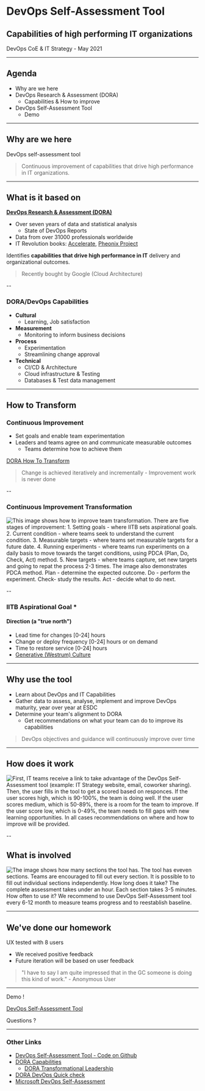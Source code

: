 <!--markdownlint-disable MD033-->

# DevOps Self-Assessment Tool

## Capabilities of high performing IT organizations

DevOps CoE & IT Strategy - May 2021

---

## Agenda

- Why are we here
- DevOps Research & Assessment (DORA)
  - Capabilities & How to improve
- DevOps Self-Assessment Tool
  - Demo

---

## Why are we here

DevOps self-assessment tool

> Continuous improvement of capabilities that drive high performance in IT organizations.

---

## What is it based on

**[DevOps Research & Assessment (DORA)](https://www.devops-research.com/research.html)**

- Over seven years of data and statistical analysis
  - State of DevOps Reports
- Data from over 31000 professionals worldwide
- IT Revolution books: [Accelerate](https://soundcloud.com/itrevolution/sets/accelerate-the-science-of), [Pheonix Project](https://soundcloud.com/itrevolution/sets/the-phoenix-project-part-2)

Identifies **capabilities that drive high performance in IT** delivery and organizational outcomes.

> Recently bought by Google (Cloud Architecture)

--

### DORA/DevOps Capabilities

- **Cultural**
  - Learning, Job satisfaction
- **Measurement**
  - Monitoring to inform business decisions
- **Process**
  - Experimentation
  - Streamlining change approval
- **Technical**
  - CI/CD & Architecture
  - Cloud infrastructure & Testing
  - Databases & Test data management

---

## How to Transform

### Continuous Improvement

- Set goals and enable team experimentation
- Leaders and teams agree on and communicate measurable outcomes
  - Teams determine how to achieve them

[DORA How To Transform](https://cloud.google.com/solutions/devops/devops-culture-transform)

> Change is achieved iteratively and incrementally - Improvement work is never done

--

### Continuous Improvement Transformation

<img src="https://sara-sabr.github.io/ITStrategy/assets/images/AssessmentTool1.png" alt="This image shows how to improve team transformation. There are five stages of improvement: 1. Setting goals - where IITB sets aspirational goals. 2. Current condition - where teams seek to understand the current condition. 3. Measurable targets - where teams set measurable targets for a future date. 4. Running experiments - where teams run experiments on a daily basis to move towards the target conditions, using PDCA (Plan, Do, Check, Act) method. 5. New targets - where teams capture, set new targets and going to repat the process 2-3 times. The image also demonstrates PDCA method. Plan - determine the expected outcome. Do - perform the experiment. Check- study the results. Act - decide what to do next.">

--

### IITB Aspirational Goal *

#### Direction (a "true north")

- Lead time for changes [0-24] hours
- Change or deploy frequency [0-24] hours or on demand
- Time to restore service [0-24] hours
- [Generative (Westrum) Culture](https://cloud.google.com/architecture/devops/devops-culture-westrum-organizational-culture)

---

## Why use the tool

- Learn about DevOps and IT Capabilities
- Gather data to assess, analyse, implement and improve DevOps maturity, year over year at ESDC
- Determine your team's alignment to DORA
  - Get recommendations on what your team can do to improve its capabilities

> DevOps objectives and guidance will continuously improve over time

---

## How does it work

<img src="https://sara-sabr.github.io/ITStrategy/assets/images/Process.png" alt= "First, IT teams receive a link to take advantage of the DevOps Self-Assessment tool (example: IT Strategy website, email, coworker sharing). Then, the user fills in the tool to get a scored based on responces. If the user scores high, which is 90-100%, the team is doing well. If the user scores medium, which is 50-89%, there is a room for the team to improve. If the user score low, which is 0-49%, the team needs to fill gaps with new learning opportunities. In all cases recommendations on where and how to improve will be provided.">

--

## What is involved

<img src="https://sara-sabr.github.io/ITStrategy/assets/images/sections.png" alt="The image shows how many sections the tool has. The tool has eveven sections. Teams are encouraged to fill out every section. It is possible to to fill out individual sections independently. How long does it take? The complete assessment takes under an hour. Each section takes 3-5 minutes. How often to use it? We recommend to use DevOps Self-Assessment tool every 6-12 month to measure teams progress and to reestablish baseline.">

---

## We've done our homework

UX tested with 8 users

- We received positive feedback
- Future iteration will be based on user feedback

> "I have to say I am quite impressed that in the GC someone is doing this kind of work." - Anonymous User

---

Demo !

[DevOps Self-Assessment Tool](https://sara-sabr.github.io/auto-evaluation-devops-self-assessment/#/)

Questions ?

---

### Other Links

- [DevOps Self-Assessment Tool - Code on Github](https://github.com/sara-sabr/auto-evaluation-devops-self-assessment)
- [DORA Capabilities](https://cloud.google.com/architecture/devops/capabilities)
  - [DORA Transformational Leadership](https://cloud.google.com/architecture/devops/devops-culture-transformational-leadership)
- [DORA DevOps Quick check](https://www.devops-research.com/quickcheck.html)
- [Microsoft DevOps Self-Assessment](https://devopsassessment.net/)